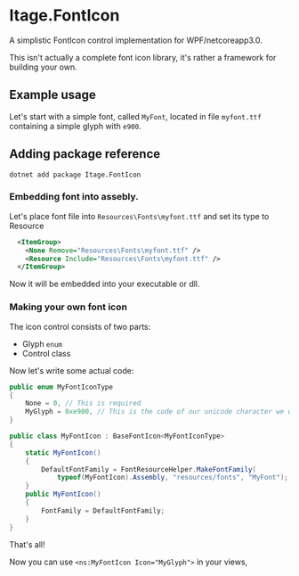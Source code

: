 # Itage.FontIcon
A simplistic FontIcon control implementation for WPF/netcoreapp3.0.

This isn't actually a complete font icon library, it's rather a framework for building your own.

## Example usage

Let's start with a simple font, called `MyFont`, located in file `myfont.ttf` containing a simple glyph with `e900`.

## Adding package reference

`dotnet add package Itage.FontIcon`

### Embedding font into assebly.

Let's place font file into `Resources\Fonts\myfont.ttf` and set its type to Resource

```xml
  <ItemGroup>
    <None Remove="Resources\Fonts\myfont.ttf" />
    <Resource Include="Resources\Fonts\myfont.ttf" />
  </ItemGroup>
```

Now it will be embedded into your executable or dll.

### Making your own font icon

The icon control consists of two parts: 
* Glyph `enum`
* Control class

Now let's write some actual code:

```csharp
public enum MyFontIconType
{
    None = 0, // This is required
    MyGlyph = 0xe900, // This is the code of our unicode character we want to embed
}

public class MyFontIcon : BaseFontIcon<MyFontIconType>
{
    static MyFontIcon()
    {
        DefaultFontFamily = FontResourceHelper.MakeFontFamily(
            typeof(MyFontIcon).Assembly, "resources/fonts", "MyFont");
    }
    public MyFontIcon()
    {
        FontFamily = DefaultFontFamily;
    }
}

```

That's all!

Now you can use `<ns:MyFontIcon Icon="MyGlyph">` in your views,
